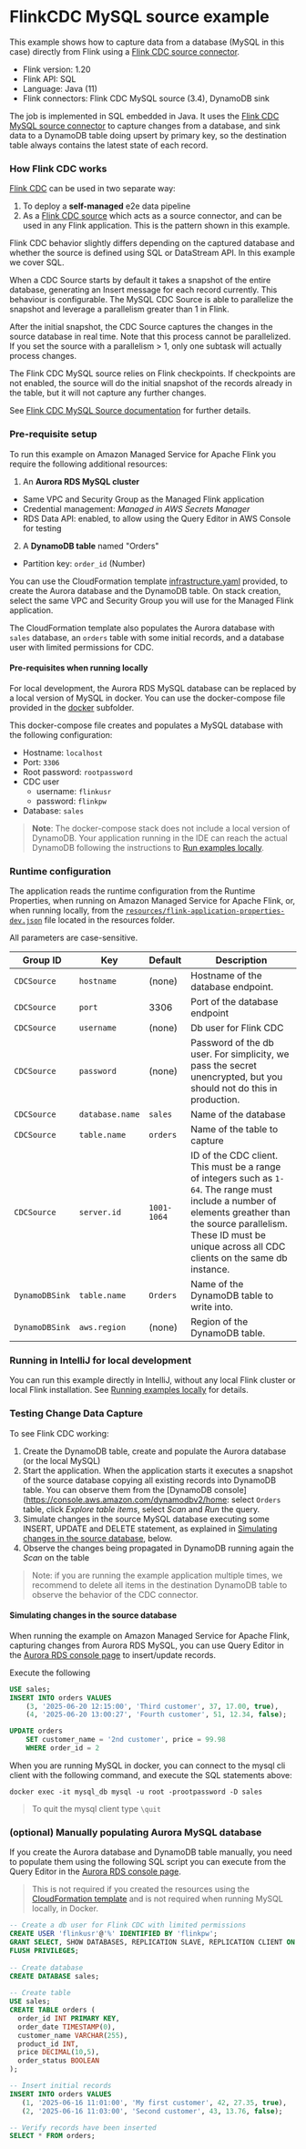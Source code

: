 # FlinkCDC MySQL source example

This example shows how to capture data from a database (MySQL in this case) directly from Flink using a 
[Flink CDC source connector](https://nightlies.apache.org/flink/flink-cdc-docs-release-3.4/docs/connectors/flink-sources/overview/).

* Flink version: 1.20
* Flink API: SQL
* Language: Java (11)
* Flink connectors: Flink CDC MySQL source (3.4), DynamoDB sink

The job is implemented in SQL embedded in Java.
It uses the [Flink CDC MySQL source connector](https://nightlies.apache.org/flink/flink-cdc-docs-release-3.4/docs/connectors/flink-sources/mysql-cdc/) to capture changes from 
a database, and sink data to a DynamoDB table doing upsert by primary key, so the destination table always contains the latest state of each record.

### How Flink CDC works

[Flink CDC](https://nightlies.apache.org/flink/flink-cdc-docs-release-3.4/) can be used in two separate way:
1. To deploy a **self-managed** e2e data pipeline
2. As a [Flink CDC source](https://nightlies.apache.org/flink/flink-cdc-docs-release-3.4/docs/connectors/flink-sources/overview/) 
   which acts as a source connector, and can be used in any Flink application. This is the pattern shown in this example.

Flink CDC behavior slightly differs depending on the captured database and whether the source is defined using SQL or DataStream API.
In this example we cover SQL.

When a CDC Source starts by default it takes a snapshot of the entire database, generating an Insert message for each record
currently. This behaviour is configurable. The MySQL CDC Source is able to parallelize the snapshot and leverage a parallelism 
greater than 1 in Flink. 

After the initial snapshot, the CDC Source captures the changes in the source database in real time.
Note that this process cannot be parallelized. If you set the source with a parallelism > 1, only one subtask will 
actually process changes.

The Flink CDC MySQL source relies on Flink checkpoints. If checkpoints are not enabled, the source will do the initial snapshot 
of the records already in the table, but it will not capture any further changes.

See [Flink CDC MySQL Source documentation](https://nightlies.apache.org/flink/flink-cdc-docs-release-3.4/docs/connectors/flink-sources/mysql-cdc/)
for further details.

###  Pre-requisite setup

To run this example on Amazon Managed Service for Apache Flink you require the following additional resources:
1. An **Aurora RDS MySQL cluster**
  * Same VPC and Security Group as the Managed Flink application
  * Credential management: *Managed in AWS Secrets Manager*
  * RDS Data API: enabled, to allow using the Query Editor in AWS Console for testing
2. A **DynamoDB table** named "Orders"
  * Partition key: `order_id` (Number) 

You can use the CloudFormation template [infrastructure.yaml](infrastructure.yaml) provided, to create the Aurora 
database and the DynamoDB table. 
On stack creation, select the same VPC and Security Group you will use for the Managed Flink application.

The CloudFormation template also populates the Aurora database with `sales` database, an `orders` table with some 
initial records, and a database user with limited permissions for CDC.

#### Pre-requisites when running locally

For local development, the Aurora RDS MySQL database can be replaced by a local version of MySQL in docker.
You can use the docker-compose file provided in the [docker](./docker) subfolder.

This docker-compose file creates and populates a MySQL database with the following configuration:

* Hostname: `localhost`
* Port: `3306`
* Root password: `rootpassword`
* CDC user 
  * username: `flinkusr`
  * password: `flinkpw`
* Database: `sales`

> **Note**: The docker-compose stack does not include a local version of DynamoDB. 
> Your application running in the IDE can reach the actual DynamoDB following the instructions to 
> [Run examples locally](../../running-examples-locally.md).

### Runtime configuration

The application reads the runtime configuration from the Runtime Properties, when running on Amazon Managed Service for Apache Flink,
or, when running locally, from the [`resources/flink-application-properties-dev.json`](resources/flink-application-properties-dev.json) file located in the resources folder.

All parameters are case-sensitive.

| Group ID       | Key             | Default     | Description                                                                                                                                                                                                                      | 
|----------------|-----------------|-------------|----------------------------------------------------------------------------------------------------------------------------------------------------------------------------------------------------------------------------------|
| `CDCSource`    | `hostname`      | (none)      | Hostname of the database endpoint.                                                                                                                                                                                               |
| `CDCSource`    | `port`          | 3306        | Port of the database endpoint                                                                                                                                                                                                    |
| `CDCSource`    | `username`      | (none)      | Db user for Flink CDC                                                                                                                                                                                                            |
| `CDCSource`    | `password`      | (none)      | Password of the db user. For simplicity, we pass the secret unencrypted, but you should not do this in production.                                                                                                               |
| `CDCSource`    | `database.name` | `sales`     | Name of the database                                                                                                                                                                                                             |
| `CDCSource`    | `table.name`    | `orders`    | Name of the table to capture                                                                                                                                                                                                     |
| `CDCSource`    | `server.id`     | `1001-1064` | ID of the CDC client. This must be a range of integers such as `1-64`. The range must include a number of elements greather than the source parallelism. These ID must be unique across all CDC clients on the same db instance. |
| `DynamoDBSink` | `table.name`    | `Orders`    | Name of the DynamoDB table to write into.                                                                                                                                                                                        |                                                                                                                                                                                                                              
| `DynamoDBSink` | `aws.region`    | (none)      | Region of the DynamoDB table.                                                                                                                                                                                                    |


### Running in IntelliJ for local development

You can run this example directly in IntelliJ, without any local Flink cluster or local Flink installation.
See [Running examples locally](../running-examples-locally.md) for details.

### Testing Change Data Capture

To see Flink CDC working:
1. Create the DynamoDB table, create and populate the Aurora database (or the local MySQL)
2. Start the application. When the application starts it executes a snapshot of the source database copying all existing records into DynamoDB table.
   You can observe them from the  [DynamoDB console](https://console.aws.amazon.com/dynamodbv2/home:
   select `Orders` table, click *Explore table items*, select *Scan* and *Run* the query.
3. Simulate changes in the source MySQL database executing some INSERT, UPDATE and DELETE statement, as explained in
   [Simulating changes in the source database](#simulating-changes-in-the-source-database), below.
4. Observe the changes being propagated in DynamoDB running again the *Scan* on the table

> Note: if you are running the example application multiple times, we recommend to delete all items in the destination 
> DynamoDB table to observe the behavior of the CDC connector.

#### Simulating changes in the source database

When running the example on Amazon Managed Service for Apache Flink, capturing changes from Aurora RDS MySQL, you can use
Query Editor in the [Aurora RDS console page](https://console.aws.amazon.com/rds) to insert/update records.

Execute the following 
```sql
USE sales;
INSERT INTO orders VALUES
    (3, '2025-06-20 12:15:00', 'Third customer', 37, 17.00, true),
    (4, '2025-06-20 13:00:27', 'Fourth customer', 51, 12.34, false);

UPDATE orders
    SET customer_name = '2nd customer', price = 99.98
    WHERE order_id = 2
```

When you are running MySQL in docker, you can connect to the mysql cli client with the following command, 
and execute the SQL statements above:

```
docker exec -it mysql_db mysql -u root -prootpassword -D sales
```

> To quit the mysql client type `\quit`

### (optional) Manually populating Aurora MySQL database

If you create the Aurora database and DynamoDB table manually, you need to populate them using the following SQL script 
you can execute from the Query Editor in the [Aurora RDS console page](https://console.aws.amazon.com/rds).

> This is not required if you created the resources using the [CloudFormation template](infrastructure.yaml) and is not 
> required when running MySQL locally, in Docker.

```sql
-- Create a db user for Flink CDC with limited permissions
CREATE USER 'flinkusr'@'%' IDENTIFIED BY 'flinkpw';
GRANT SELECT, SHOW DATABASES, REPLICATION SLAVE, REPLICATION CLIENT ON *.* TO 'flinkusr'@'%';
FLUSH PRIVILEGES;
      
-- Create database
CREATE DATABASE sales;
       
-- Create table
USE sales;
CREATE TABLE orders (
  order_id INT PRIMARY KEY,
  order_date TIMESTAMP(0),
  customer_name VARCHAR(255),
  product_id INT,
  price DECIMAL(10,5),
  order_status BOOLEAN
);

-- Insert initial records
INSERT INTO orders VALUES
   (1, '2025-06-16 11:01:00', 'My first customer', 42, 27.35, true),
   (2, '2025-06-16 11:03:00', 'Second customer', 43, 13.76, false);

-- Verify records have been inserted
SELECT * FROM orders;
```
